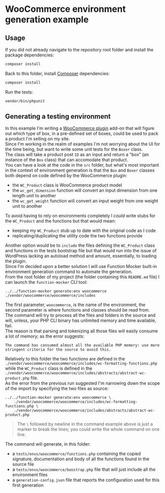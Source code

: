 # WooCommerce environment generation example

## Usage
If you did not already navigate to the repository root folder and install the package dependencies:
```bash
composer install
```
Back to this folder, install [Composer](https://getcomposer.org/) dependencies:
```bash
composer install
```
Run the tests:
```bash
vendor/bin/phpunit
```

## Generating a testing environment
In this example I'm writing a [WooCommerce plugin](https://github.com/woocommerce/woocommerce) add-on that will figure out which type of box, in a pre-defined set of boxes, could be used to pack a product I'm selling on my site.  
Since I'm working in the realm of examples I'm not worrying about the UI for the time being, but want to write some unit tests for the `Boxer` class.  
The class will take a product post `ID` as an input and return a "box" (an instance of the `Box` class) that can accomodate that product.  
You can have a look at the code in the `src` folder, but what's most important in the context of environment generation is that the `Box` and `Boxer` classes both depend on code defined by the WooCommerce plugin:

* the `WC_Product` class is WooCommerce product model
* the `wc_get_dimension` function will convert an input dimension from one length unit to another
* the `wc_get_weight` function will convert an input weight from one weight unit to another

To avoid having to rely on environments completely I *could* write stubs for the `WC_Product` and the functions but that would mean:

* keeping my `WC_Product` stub up to date with the original code as I code
* replicating/duplicating the utility code the two functions provide

Another option would be to `include` the files defining the `WC_Product` class and functions in the tests bootstrap file but that would run into the issue of WordPress lacking an autoload method and amount, essentially, to loading the plugin.  
Since I'm decided upon a better solution I will use Function Mocker built-in environment generation command to automate the generation.  
From the root folder of my project (the folder containing this `README.md` file) I can launch the `function-mocker` CLI tool:

```shell
../../function-mocker generate:env woocommerce ./vendor/woocommerce/woocommerce/includes
```

The first parameter, `woocommerce`, is the name of the environment, the second parameter is where functions and classes should be read from.  
The command will try to process all the files and folders in the source and will, unless, your PHP CLI binary has unlimited memory and time available, fail.  
The reason is that parsing and tokenizing all those files will easily consume a lot of memory; as the error suggests:

```shell
The command has consumed almost all the available PHP memory: use more stringent criteria for the source to avoid this.
```

Relatively to this folder the two functions are defined in the `./vendor/woocommerce/woocommerce/includes/wc-formatting-functions.php` while the `WC_Product` class is defined in the `./vendor/woocommerce/woocommerce/includes/abstracts/abstract-wc-product.php` file.  
As the error from the previous run suggested I'm narrowing down the scope of the import by specifying the two files as source:

```shell
../../function-mocker generate:env woocommerce \
	./vendor/woocommerce/woocommerce/includes/wc-formatting-functions.php \
	./vendor/woocommerce/woocommerce/includes/abstracts/abstract-wc-product.php	
```

> The `\` followed by newline in the command example above is just a marker to break the lines; you could write the whole command on one line.

The command will generate, in this folder:

* a `tests/envs/woocommerce/functions.php` containing the copied signature, documentation and body of all the functions found in the source file
* a `tests/envs/woocommerce/boostrap.php` file that will just include all the environment files
* a `generation-config.json` file that reports the configuration used for this first generation

